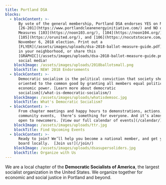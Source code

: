 ```yaml
---
title: Portland DSA
blocks:
  - blockContent: >-
      By vote of the general membership, Portland DSA endorses YES on Measure
      [26-201](https://www.portlandcleanenergyinitiative.com/) and NO on
      Measures [103](https://noon103.org/), [104](https://noon104.org/),
      [105](https://orunited.org/), and [106](https://nocutstocare.com/) for the
      November 6, 2018 election. Print out a
      [FLYER](/assets/images/uploads/dsa-2018-ballot-measure-guide.pdf) to post
      in your neighborhood, or share this
      [GRAPHIC](/assets/images/uploads/dsa-2018-ballot-measure-guide.png) on
      social media!
    blockImage: /assets/images/uploads/2018ballotsmall.png
    blockTitle: NEW! 2018 Endorsements
  - blockContent: >-
      Democratic socialism is the political conviction that society should be
      oriented to the common good by granting all members equal political and
      economic power. [Learn more about democratic
      socialism](/what-is-democratic-socialism/)
    blockImage: /assets/images/uploads/whatisdemsoc.jpg
    blockTitle: What's Democratic Socialism?
  - blockContent: >-
      From chapter meetings and happy hours to demonstrations, actions, and
      community events,  there’s something for everyone. And it’s almost all
      open to newcomers. [View our full calendar of events](/calendar/)
    blockImage: /assets/images/uploads/ttr.jpg
    blockTitle: Find Upcoming Events
  - blockContent: >-
      Ready to join? We’ll help you become a national member, and get you on
      board locally.  [Join us!](/join/)
    blockImage: /assets/images/uploads/dsasupersoliders.jpg
    blockTitle: Organize with Us
---
```

We are a local chapter of the **Democratic Socialists of America**, the largest socialist organization in the United States. We organize together for economic and social justice in Portland and beyond.
